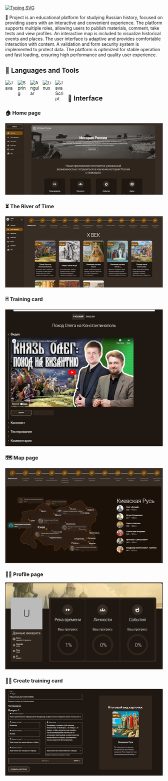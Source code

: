 [![Typing SVG](https://readme-typing-svg.demolab.com?font=Fira+Code&size=30&duration=1&pause=10000&color=049ADE&center=true&vCenter=true&width=1024&lines=HistoryOfRussiaFrontend)](https://git.io/typing-svg)

📜 Project is an educational platform for studying Russian history, focused on providing users with an interactive and convenient experience. The platform supports multiple roles, allowing users to publish materials, comment, take tests and view profiles. An interactive map is included to visualize historical events and places. The user interface is adaptive and provides comfortable interaction with content. A validation and form security system is implemented to protect data. The platform is optimized for stable operation and fast loading, ensuring high performance and quality user experience.

<h2> 🧰 Languages and Tools </h2>

<img align="left" alt="Java" width="30px" style="padding-right:10px;" src="https://cdn.jsdelivr.net/gh/devicons/devicon@latest/icons/html5/html5-original.svg"/>
<img align="left" alt="Spring" width="30px" style="padding-right:10px;" src="https://cdn.jsdelivr.net/gh/devicons/devicon@latest/icons/css3/css3-original.svg" />
<img align="left" alt="Angular" width="30px" style="padding-right:10px;" src="https://cdn.jsdelivr.net/gh/devicons/devicon@latest/icons/javascript/javascript-original.svg" />
<img align="left" alt="Linux" width="30px" style="padding-right:10px;" src="https://cdn.jsdelivr.net/gh/devicons/devicon@latest/icons/react/react-original.svg" />
<img align="left" alt="JavaScript" width="30px" style="padding-right:10px;" src="https://cdn.jsdelivr.net/gh/devicons/devicon@latest/icons/materialui/materialui-original.svg" />

<br/>

<h2> 📱 Interface </h2>

<h3> 🏠 Home page  </h3>

<img src="images/MarkdownImage_1.png" />


<h3> ⏳ The River of Time </h3>

<img  src="images/MarkdownImage_2.png" />


<h3> 🃏 Training card </h3>

<img  src="images/MarkdownImage_3.png" />

<h3> 🗺️ Map page </h3>

<img src="images/MarkdownImage_4.png" />


<h3> 👨‍💼 Profile page </h3>

<img  src="images/MarkdownImage_5.png" />


<h3> ✍🏼 Create training card </h3>

<img  src="images/MarkdownImage_6.png" />

<br />
